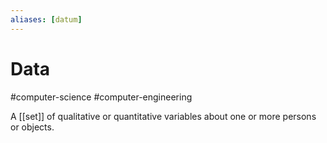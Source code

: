 ```yaml
---
aliases: [datum]
---
```

# Data
#computer-science #computer-engineering 

A [[set]] of qualitative or quantitative variables about one or more persons or objects.